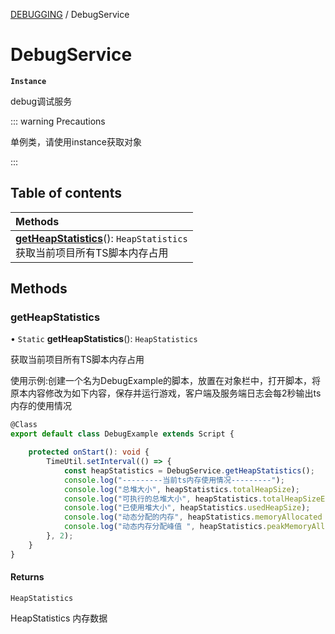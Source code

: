 [DEBUGGING](../groups/Core.DEBUGGING.md) / DebugService

# DebugService <Badge type="tip" text="Class" /> <Score text="DebugService" />

**`Instance`**

debug调试服务

::: warning Precautions

单例类，请使用instance获取对象

:::

## Table of contents

| Methods |
| :-----|
| **[getHeapStatistics](mw.DebugService.md#getheapstatistics)**(): `HeapStatistics` <br> 获取当前项目所有TS脚本内存占用|

## Methods

### getHeapStatistics <Score text="getHeapStatistics" /> 

• `Static` **getHeapStatistics**(): `HeapStatistics` 

获取当前项目所有TS脚本内存占用


使用示例:创建一个名为DebugExample的脚本，放置在对象栏中，打开脚本，将原本内容修改为如下内容，保存并运行游戏，客户端及服务端日志会每2秒输出ts内存的使用情况
```ts
@Class
export default class DebugExample extends Script {

    protected onStart(): void {
        TimeUtil.setInterval(() => {
            const heapStatistics = DebugService.getHeapStatistics();
            console.log("---------当前ts内存使用情况---------");
            console.log("总堆大小", heapStatistics.totalHeapSize);
            console.log("可执行的总堆大小", heapStatistics.totalHeapSizeExecutable);
            console.log("已使用堆大小", heapStatistics.usedHeapSize);
            console.log("动态分配的内存", heapStatistics.memoryAllocated ? heapStatistics.memoryAllocated : 0);
            console.log("动态内存分配峰值 ", heapStatistics.peakMemoryAllocated ? heapStatistics.peakMemoryAllocated : 0);
        }, 2);
    }
}
```

#### Returns

`HeapStatistics`

HeapStatistics 内存数据
